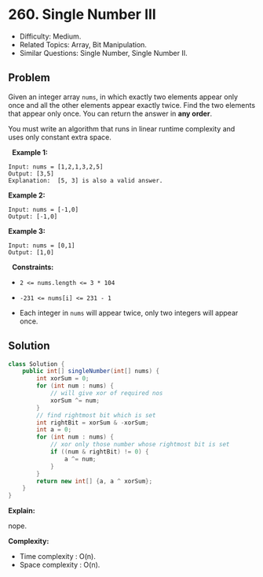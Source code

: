 # 260. Single Number III

- Difficulty: Medium.
- Related Topics: Array, Bit Manipulation.
- Similar Questions: Single Number, Single Number II.

## Problem

Given an integer array ```nums```, in which exactly two elements appear only once and all the other elements appear exactly twice. Find the two elements that appear only once. You can return the answer in **any order**.

You must write an algorithm that runs in linear runtime complexity and uses only constant extra space.

 
**Example 1:**

```
Input: nums = [1,2,1,3,2,5]
Output: [3,5]
Explanation:  [5, 3] is also a valid answer.
```

**Example 2:**

```
Input: nums = [-1,0]
Output: [-1,0]
```

**Example 3:**

```
Input: nums = [0,1]
Output: [1,0]
```

 
**Constraints:**


	
- ```2 <= nums.length <= 3 * 104```
	
- ```-231 <= nums[i] <= 231 - 1```
	
- Each integer in ```nums``` will appear twice, only two integers will appear once.



## Solution

```java
class Solution {
    public int[] singleNumber(int[] nums) {
        int xorSum = 0;
        for (int num : nums) {
            // will give xor of required nos
            xorSum ^= num;
        }
        // find rightmost bit which is set
        int rightBit = xorSum & -xorSum;
        int a = 0;
        for (int num : nums) {
            // xor only those number whose rightmost bit is set
            if ((num & rightBit) != 0) {
                a ^= num;
            }
        }
        return new int[] {a, a ^ xorSum};
    }
}
```

**Explain:**

nope.

**Complexity:**

* Time complexity : O(n).
* Space complexity : O(n).
